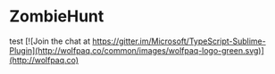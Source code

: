 # ZombieHunt

test
[![Join the chat at https://gitter.im/Microsoft/TypeScript-Sublime-Plugin](http://wolfpaq.co/common/images/wolfpaq-logo-green.svg)](http://wolfpaq.co)
